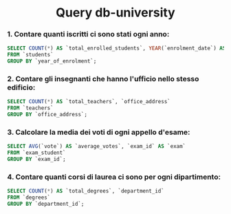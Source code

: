<h1 style="text-align: center;">Query db-university</h1>

### 1. Contare quanti iscritti ci sono stati ogni anno:
``` sql
SELECT COUNT(*) AS `total_enrolled_students`, YEAR(`enrolment_date`) AS `year_of_enrolment`
FROM `students`
GROUP BY `year_of_enrolment`;
```

### 2. Contare gli insegnanti che hanno l'ufficio nello stesso edificio:
``` sql
SELECT COUNT(*) AS `total_teachers`, `office_address`
FROM `teachers`
GROUP BY `office_address`;
```

### 3. Calcolare la media dei voti di ogni appello d'esame:
``` sql
SELECT AVG(`vote`) AS `average_votes`, `exam_id` AS `exam`
FROM `exam_student`
GROUP BY `exam_id`;
```

### 4. Contare quanti corsi di laurea ci sono per ogni dipartimento:
``` sql
SELECT COUNT(*) AS `total_degrees`, `department_id`
FROM `degrees`
GROUP BY `department_id`;
```
